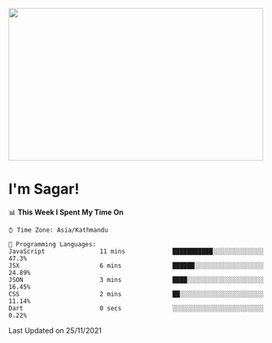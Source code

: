 
<img src="https://media.giphy.com/media/3ornk57KwDXf81rjWM/giphy.gif" width="500" height="300" frameBorder="0" class="giphy-embed" allowFullScreen></img>

#   I'm Sagar!

<!--START_SECTION:waka-->
📊 **This Week I Spent My Time On** 

```text
⌚︎ Time Zone: Asia/Kathmandu

💬 Programming Languages: 
JavaScript               11 mins             ███████████░░░░░░░░░░░░░░   47.3% 
JSX                      6 mins              ██████░░░░░░░░░░░░░░░░░░░   24.89% 
JSON                     3 mins              ████░░░░░░░░░░░░░░░░░░░░░   16.45% 
CSS                      2 mins              ██░░░░░░░░░░░░░░░░░░░░░░░   11.14% 
Dart                     0 secs              ░░░░░░░░░░░░░░░░░░░░░░░░░   0.22%

```


 Last Updated on 25/11/2021
<!--END_SECTION:waka-->
